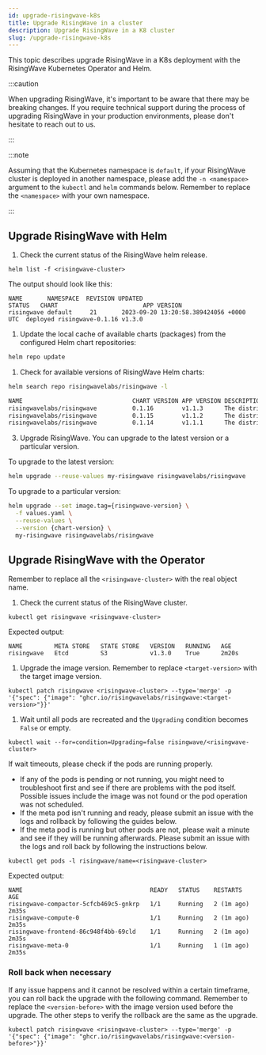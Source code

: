 ```yaml
---
id: upgrade-risingwave-k8s
title: Upgrade RisingWave in a cluster
description: Upgrade RisingWave in a K8 cluster
slug: /upgrade-risingwave-k8s
---
```

<head>
  <link rel="canonical" href="https://docs.risingwave.com/docs/current/upgrade-risingwave-k8s/" />
</head>
This topic describes upgrade RisingWave in a K8s deployment with the RisingWave Kubernetes Operator and Helm.

:::caution

When upgrading RisingWave, it's important to be aware that there may be breaking changes. If you require technical support during the process of upgrading RisingWave in your production environments, please don't hesitate to reach out to us.

:::

:::note

Assuming that the Kubernetes namespace is `default`, if your RisingWave cluster is deployed in another namespace, please add the `-n <namespace>` argument to the `kubectl` and `helm` commands below. Remember to replace the `<namespace>` with your own namespace.

:::

## Upgrade RisingWave with Helm

1. Check the current status of the RisingWave helm release.

```shell
helm list -f <risingwave-cluster>
```

The output should look like this:

```plain
NAME       NAMESPACE  REVISION UPDATED                                  STATUS   CHART                        APP VERSION
risingwave default     21       2023-09-20 13:20:58.389424056 +0000 UTC  deployed risingwave-0.1.16 v1.3.0
```

1. Update the local cache of available charts (packages) from the configured Helm chart repositories:

```bash
helm repo update
```

1. Check for available versions of RisingWave Helm charts:

```bash
helm search repo risingwavelabs/risingwave -l
```

```bash title=Example output
NAME                               CHART VERSION APP VERSION DESCRIPTION
risingwavelabs/risingwave          0.1.16        v1.1.3      The distributed streaming database SQL stream p...
risingwavelabs/risingwave          0.1.15        v1.1.2      The distributed streaming database SQL stream p...
risingwavelabs/risingwave          0.1.14        v1.1.1      The distributed streaming database SQL stream p...
```

3. Upgrade RisingWave. You can upgrade to the latest version or a particular version.

To upgrade to the latest version:

```bash
helm upgrade --reuse-values my-risingwave risingwavelabs/risingwave
```

To upgrade to a particular version:

```bash
helm upgrade --set image.tag={risingwave-version} \
  -f values.yaml \
  --reuse-values \
  --version {chart-version} \
  my-risingwave risingwavelabs/risingwave
```

## Upgrade RisingWave with the Operator

Remember to replace all the `<risingwave-cluster>` with the real object name.

1. Check the current status of the RisingWave cluster.

```shell
kubectl get risingwave <risingwave-cluster>
```

Expected output:

```plain
NAME         META STORE   STATE STORE   VERSION   RUNNING   AGE
risingwave   Etcd         S3            v1.3.0    True      2m20s
```

1. Upgrade the image version. Remember to replace `<target-version>` with the target image version.

```shell
kubectl patch risingwave <risingwave-cluster> --type='merge' -p '{"spec": {"image": "ghcr.io/risingwavelabs/risingwave:<target-version>"}}'
```

1. Wait until all pods are recreated and the `Upgrading` condition becomes `False` or empty.

```shell
kubectl wait --for=condition=Upgrading=false risingwave/<risingwave-cluster>
```

If wait timeouts, please check if the pods are running properly.

- If any of the pods is pending or not running, you might need to troubleshoot first and see if there are problems with the pod itself. Possible issues include the image was not found or the pod operation was not scheduled.
- If the meta pod isn't running and ready, please submit an issue with the logs and rollback by following the guides below.
- If the meta pod is running but other pods are not, please wait a minute and see if they will be running afterwards. Please submit an issue with the logs and roll back by following the instructions below.

```shell
kubectl get pods -l risingwave/name=<risingwave-cluster>
```

Expected output:

```plain
NAME                                    READY   STATUS    RESTARTS      AGE
risingwave-compactor-5cfcb469c5-gnkrp   1/1     Running   2 (1m ago)    2m35s
risingwave-compute-0                    1/1     Running   2 (1m ago)    2m35s
risingwave-frontend-86c948f4bb-69cld    1/1     Running   2 (1m ago)    2m35s
risingwave-meta-0                       1/1     Running   1 (1m ago)    2m35s
```

### Roll back when necessary

If any issue happens and it cannot be resolved within a certain timeframe, you can roll back the upgrade with the following command. Remember to replace the `<version-before>` with the image version used before the upgrade. The other steps to verify the rollback are the same as the upgrade.

```shell
kubectl patch risingwave <risingwave-cluster> --type='merge' -p '{"spec": {"image": "ghcr.io/risingwavelabs/risingwave:<version-before>"}}'
```
